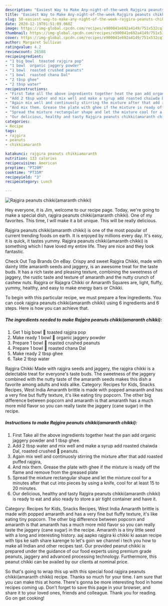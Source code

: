 ```yaml
---
description: "Easiest Way to Make Any-night-of-the-week Rajgira peanuts chikki(amaranth chikki)"
title: "Easiest Way to Make Any-night-of-the-week Rajgira peanuts chikki(amaranth chikki)"
slug: 50-easiest-way-to-make-any-night-of-the-week-rajgira-peanuts-chikkiamaranth-chikki
date: 2020-12-19T01:51:09.068Z
image: https://img-global.cpcdn.com/recipes/e900041e692a4149/751x532cq70/rajgira-peanuts-chikkiamaranth-chikki-recipe-main-photo.jpg
thumbnail: https://img-global.cpcdn.com/recipes/e900041e692a4149/751x532cq70/rajgira-peanuts-chikkiamaranth-chikki-recipe-main-photo.jpg
cover: https://img-global.cpcdn.com/recipes/e900041e692a4149/751x532cq70/rajgira-peanuts-chikkiamaranth-chikki-recipe-main-photo.jpg
author: Margaret Sullivan
ratingvalue: 4.2
reviewcount: 26588
recipeingredient:
- "1 big bowl  toasted rajgira pop"
- "1 bowl  organic jaggery powder"
- "1 bowl  roasted crushed peanuts"
- "1 bowl  roasted chana Dal"
- "2 tbsp ghee"
- "2 tbsp water"
recipeinstructions:
- "First Take all the above ingredients together heat the pan add organic jaggery powder and 1 tbsp ghee."
- "Add 2 tbsp water and mix well and make a syrup add roasted chaiwda Dal, roasted crushed 🥜 peanuts."
- "Again mix well and continuosly stirring the mixture after that add roasted puffed rajgira,"
- "And mix them. Grease the plate with ghee if the mixture is ready off the flame and remove from the greased plate"
- "Spread the mixture rectangular shape and let the mixture cool for a minutes after that cut into pieces by using a knife, cool for at least 15 to 20 minutes."
- "Our delicious, healthy and tasty Rajgira peanuts chikki(amaranth chikki) is ready to eat and also ready to store a air tight container and have it."
categories:
- Recipe
tags:
- rajgira
- peanuts
- chikkiamaranth

katakunci: rajgira peanuts chikkiamaranth 
nutrition: 133 calories
recipecuisine: American
preptime: "PT20M"
cooktime: "PT35M"
recipeyield: "3"
recipecategory: Lunch

---
```



![Rajgira peanuts chikki(amaranth chikki)](https://img-global.cpcdn.com/recipes/e900041e692a4149/751x532cq70/rajgira-peanuts-chikkiamaranth-chikki-recipe-main-photo.jpg)

Hey everyone, it is Jim, welcome to our recipe page. Today, we're going to make a special dish, rajgira peanuts chikki(amaranth chikki). One of my favorites. This time, I will make it a bit unique. This will be really delicious.

Rajgira peanuts chikki(amaranth chikki) is one of the most popular of current trending foods on earth. It is enjoyed by millions every day. It's easy, it is quick, it tastes yummy. Rajgira peanuts chikki(amaranth chikki) is something which I have loved my entire life. They are nice and they look fantastic.

Check Out Top Brands On eBay. Crispy and sweet Rajgira Chikki, made with dainty little amaranth seeds and jaggery, is an awesome treat for the taste buds. It has a rich taste and pleasing texture, combining the sweetness of jaggery, the rustic taste and texture of amaranth and the nutty crunch of cashew nuts. Rajgira or Rajagra Chikki or Amaranth Squares are, light, fluffy, yummy, healthy, and easy to make energy bars or Chikki.


To begin with this particular recipe, we must prepare a few ingredients. You can cook rajgira peanuts chikki(amaranth chikki) using 6 ingredients and 6 steps. Here is how you can achieve that.

<!--inarticleads1-->

##### The ingredients needed to make Rajgira peanuts chikki(amaranth chikki):

1. Get 1 big bowl 🥣 toasted rajgira pop
1. Make ready 1 bowl 🥣 organic jaggery powder
1. Prepare 1 bowl 🥣 roasted crushed peanuts
1. Prepare 1 bowl 🥣 roasted chana Dal
1. Make ready 2 tbsp ghee
1. Take 2 tbsp water


Rajgira Chikki Made with rajgira seeds and jaggery, the rajgira chikki is a delectable treat for everyone&#39;s taste buds. The sweetness of the jaggery combined with the nutty taste of the amaranth seeds makes this dish a favorite among adults and kids alike. Category: Recipes for Kids, Snacks Recipes, West India Amaranth brittle is made with popped amaranth and has a very fine but fluffy texture, it&#39;s like eating tiny popcorn. The other big difference between popcorn and amaranth is that amaranth has a much more mild flavor so you can really taste the jaggery (cane sugar) in the recipe. 

<!--inarticleads2-->

##### Instructions to make Rajgira peanuts chikki(amaranth chikki):

1. First Take all the above ingredients together heat the pan add organic jaggery powder and 1 tbsp ghee.
1. Add 2 tbsp water and mix well and make a syrup add roasted chaiwda Dal, roasted crushed 🥜 peanuts.
1. Again mix well and continuosly stirring the mixture after that add roasted puffed rajgira,
1. And mix them. Grease the plate with ghee if the mixture is ready off the flame and remove from the greased plate
1. Spread the mixture rectangular shape and let the mixture cool for a minutes after that cut into pieces by using a knife, cool for at least 15 to 20 minutes.
1. Our delicious, healthy and tasty Rajgira peanuts chikki(amaranth chikki) is ready to eat and also ready to store a air tight container and have it.


Category: Recipes for Kids, Snacks Recipes, West India Amaranth brittle is made with popped amaranth and has a very fine but fluffy texture, it&#39;s like eating tiny popcorn. The other big difference between popcorn and amaranth is that amaranth has a much more mild flavor so you can really taste the jaggery (cane sugar) in the recipe. Amaranth is a tiny little seed with a long and interesting history. aaj aapko rajgira ki chikki ki aasan recipe with tips ke sath share karenge to let&#39;s goin we channel i tech you how to make all Indian and other recipes tast. Our provided peanut chikki is prepared under the guidance of our food experts using premium grade peanuts, jaggery and advanced processing technology. Furthermore, this peanut chikki can be availed by our clients at nominal price. 

So that's going to wrap this up with this special food rajgira peanuts chikki(amaranth chikki) recipe. Thanks so much for your time. I am sure that you can make this at home. There's gonna be more interesting food in home recipes coming up. Don't forget to save this page in your browser, and share it to your loved ones, friends and colleague. Thank you for reading. Go on get cooking!
